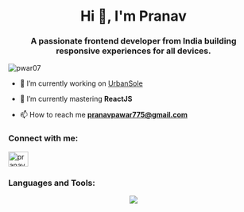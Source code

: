<h1 align="center">Hi 👋, I'm Pranav</h1>
<h3 align="center">A passionate frontend developer from India building responsive experiences for all devices.</h3>

<p align="left"> <img src="https://komarev.com/ghpvc/?username=pwar07&label=Profile%20views&color=0e75b6&style=flat" alt="pwar07" /> </p>

- 🔭 I’m currently working on [UrbanSole](https://urban-sole.vercel.app)

- 🌱 I’m currently mastering **ReactJS**

- 📫 How to reach me **pranavpawar775@gmail.com**

<h3 align="left">Connect with me:</h3>
<p align="left">
<a href="https://linkedin.com/in/pranav pawar" target="blank"><img align="center" src="https://raw.githubusercontent.com/rahuldkjain/github-profile-readme-generator/master/src/images/icons/Social/linked-in-alt.svg" alt="pranav pawar" height="30" width="40" /></a>
</p>

<h3 align="left">Languages and Tools:</h3>
<p align="center">
  <a href="https://skillicons.dev">
    <img src="https://skillicons.dev/icons?i=git,kubernetes,docker,c,vim" />
  </a>
</p>
